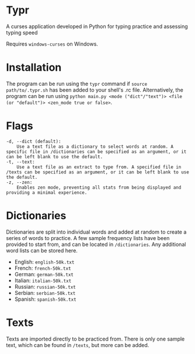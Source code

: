 # Typr

A curses application developed in Python for typing practice and assessing typing speed

Requires `windows-curses` on Windows.

# Installation

The program can be run using the `typr` command if `source path/to/.typr.sh` has been added to your shell's .rc file. Alternatively, the program can be run using `python main.py <mode ("dict"/"text")> <file (or "default")> <zen_mode true or false>`.

# Flags

```
-d, --dict (default):
    Use a text file as a dictionary to select words at random. A specific file in /dictionaries can be specified as an argument, or it can be left blank to use the default.
-t, --text:
    Use a text file as an extract to type from. A specified file in /texts can be specified as an argument, or it can be left blank to use the default.
-z, --zen:
    Enables zen mode, preventing all stats from being displayed and providing a minimal experience.
```

# Dictionaries

Dictionaries are split into individual words and added at random to create a series of words to practice. A few sample frequency lists have been provided to start from, and can be located in `/dictionaries`. Any additional word lists can be stored here.

- English: `english-50k.txt`
- French: `french-50k.txt`
- German: `german-50k.txt`
- Italian: `italian-50k.txt`
- Russian: `russian-50k.txt`
- Serbian: `serbian-50k.txt`
- Spanish: `spanish-50k.txt`

# Texts

Texts are imported directly to be practiced from. There is only one sample text, which can be found in `/texts`, but more can be added.

